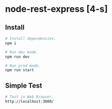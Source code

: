 # node-rest-express [4-s]

## Install

```sh
# Install dependencies. 
npm i

# Run dev mode.
npm run dev

# Run prod mode.
npm run start
```

## Simple Test

```sh
# Test in Web Browser.
http://localhost:3000/
```
